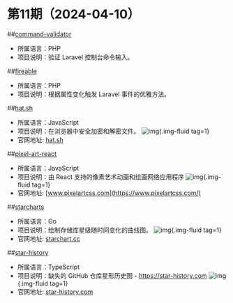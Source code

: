 # 第11期（2024-04-10）


##[command-validator](https://github.com/cerbero90/command-validator)
- 所属语言：PHP
- 项目说明：验证 Laravel 控制台命令输入。

##[fireable](https://github.com/envant/fireable)
- 所属语言：PHP
- 项目说明：根据属性变化触发 Laravel 事件的优雅方法。

##[hat.sh](https://github.com/sh-dv/hat.sh)
- 所属语言：JavaScript
- 项目说明：在浏览器中安全加密和解密文件。
![img](https://mirror.ghproxy.com/https://raw.githubusercontent.com/xiaoxuan6/weekly/main/docs/static/images/2024-04-10/1712742267.png){.img-fluid tag=1}
- 官网地址: [hat.sh](https://hat.sh)

##[pixel-art-react](https://github.com/jvalen/pixel-art-react)
- 所属语言：JavaScript
- 项目说明：由 React 支持的像素艺术动画和绘画网络应用程序
![img](https://mirror.ghproxy.com/https://raw.githubusercontent.com/xiaoxuan6/weekly/main/docs/static/images/2024-04-10/1712758691.png){.img-fluid tag=1}
- 官网地址: [www.pixelartcss.com](https://www.pixelartcss.com/)

##[starcharts](https://github.com/caarlos0/starcharts)
- 所属语言：Go
- 项目说明：绘制存储库星级随时间变化的曲线图。
![img](https://mirror.ghproxy.com/https://raw.githubusercontent.com/xiaoxuan6/weekly/main/docs/static/images/2024-04-10/1712759119.png){.img-fluid tag=1}
- 官网地址: [starchart.cc](https://starchart.cc)

##[star-history](https://github.com/star-history/star-history)
- 所属语言：TypeScript
- 项目说明：缺失的 GitHub 仓库星形历史图 - https://star-history.com
![img](https://mirror.ghproxy.com/https://raw.githubusercontent.com/xiaoxuan6/weekly/main/docs/static/images/2024-04-10/1712760916.png){.img-fluid tag=1}
- 官网地址: [star-history.com](https://star-history.com)
